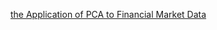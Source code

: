 [the Application of PCA to Financial Market Data](https://github.com/Mehedi24434/PCA_tasks/blob/main/the%20Application%20of%20PCA%20to%20Financial%20Market%20Data.pdf)
